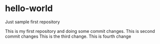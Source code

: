 # hello-world
Just sample first repository 

This is my first repository and doing some commit changes.
This is second commit changes 
This is the third change.
This is fourth change
